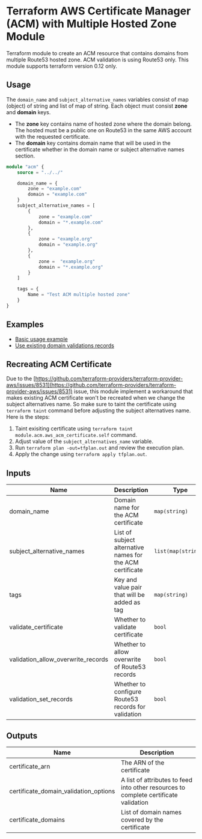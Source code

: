 # Terraform AWS Certificate Manager (ACM) with Multiple Hosted Zone Module

Terraform module to create an ACM resource that contains domains from multiple Route53 hosted zone.
ACM validation is using Route53 only.
This module supports terraform version 0.12 only.

## Usage

The `domain_name` and `subject_alternative_names` variables consist of map (object) of string and list of map of string. Each object must consist **zone** and **domain** keys.

- The **zone** key contains name of hosted zone where the domain belong. The hosted must be a public one on Route53 in the same AWS account with the requested certificate.
- The **domain** key contains domain name that will be used in the certificate whether in the domain name or subject alternative names section.

```terraform
module "acm" {
    source = "../../"

    domain_name = {
        zone = "example.com"
        domain = "example.com"
    }
    subject_alternative_names = [
        {
            zone = "example.com"
            domain = "*.example.com"
        },
        {
            zone = "example.org"
            domain = "example.org"
        },
        {
            zone =  "example.org"
            domain = "*.example.org"
        }
    ]

    tags = {
        Name = "Test ACM multiple hosted zone"
    }
}
```

## Examples

- [Basic usage example](./examples/basic/)
- [Use existing domain validations records](./examples/without-domain-validation)

## Recreating ACM Certificate

Due to the [https://github.com/terraform-providers/terraform-provider-aws/issues/8531](https://github.com/terraform-providers/terraform-provider-aws/issues/8531) issue, this module implement a workaround that makes existing ACM certificate won't be recreated when we change the subject alternatives name. So make sure to taint the certificate using `terraform taint` command before adjusting the subject alternatives name. Here is the steps:

1. Taint exisiting certificate using `terraform taint module.acm.aws_acm_certificate.self` command.
1. Adjust value of the `subject_alternatives_name` variable.
1. Run `terraform plan -out=tfplan.out` and review the execution plan.
1. Apply the change using `terraform apply tfplan.out`.

## Inputs

| Name | Description | Type | Default | Required |
|------|-------------|------|---------|:--------:|
| domain\_name | Domain name for the ACM certificate | `map(string)` | n/a | yes |
| subject\_alternative\_names | List of subject alternative names for the ACM certificate | `list(map(string))` | n/a | yes |
| tags | Key and value pair that will be added as tag | `map(string)` | `{}` | no |
| validate\_certificate | Whether to validate certificate | `bool` | `true` | no |
| validation\_allow\_overwrite\_records | Whether to allow overwrite of Route53 records | `bool` | `true` | no |
| validation\_set\_records | Whether to configure Route53 records for validation | `bool` | `true` | no |

## Outputs

| Name | Description |
|------|-------------|
| certificate\_arn | The ARN of the certificate |
| certificate\_domain\_validation\_options | A list of attributes to feed into other resources to complete certificate validation |
| certificate\_domains | List of domain names covered by the certificate |
